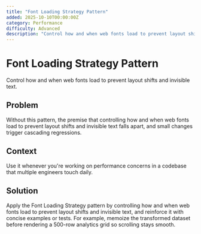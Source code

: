 ```yaml
---
title: "Font Loading Strategy Pattern"
added: 2025-10-10T00:00:00Z
category: Performance
difficulty: Advanced
description: "Control how and when web fonts load to prevent layout shifts and invisible text."
---
```

# Font Loading Strategy Pattern

Control how and when web fonts load to prevent layout shifts and invisible text.

## Problem

Without this pattern, the premise that controlling how and when web fonts load to prevent layout shifts and invisible text falls apart, and small changes trigger cascading regressions.

## Context

Use it whenever you're working on performance concerns in a codebase that multiple engineers touch daily.

## Solution

Apply the Font Loading Strategy pattern by controlling how and when web fonts load to prevent layout shifts and invisible text, and reinforce it with concise examples or tests. For example, memoize the transformed dataset before rendering a 500-row analytics grid so scrolling stays smooth.
